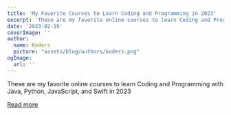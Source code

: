 ```yaml
---
title: 'My Favorite Courses to Learn Coding and Programming in 2023'
excerpt: 'These are my favorite online courses to learn Coding and Programming with Java, Python, JavaScript, and Swift in 2023'
date: '2023-02-19'
coverImage: ''
author:
  name: Koders
  picture: "assets/blog/authors/koders.png"
ogImage:
  url: ''
---
```


These are my favorite online courses to learn Coding and Programming with Java, Python, JavaScript, and Swift in 2023

[Read more](https://dev.to/javinpaul/my-favorite-courses-to-learn-coding-and-programming-in-2023-4ngo)
